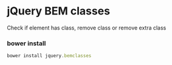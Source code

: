 # jQuery BEM classes

Check if element has class, remove class or remove extra class


### bower install

```javascript
bower install jquery.bemclasses
```